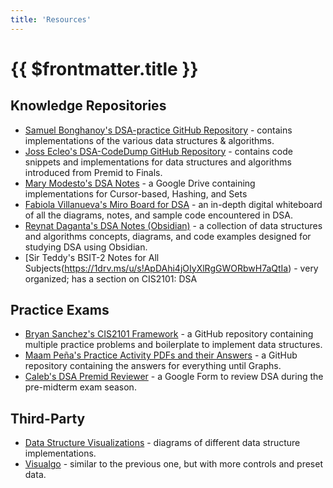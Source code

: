 ```yaml
---
title: 'Resources'
---
```


# {{ $frontmatter.title }}

## Knowledge Repositories

- [Samuel Bonghanoy's DSA-practice GitHub Repository](https://github.com/Samuel-Bonghanoy/DSA-practice/tree/master/DSA) - contains implementations of the various data structures & algorithms.
- [Joss Ecleo's DSA-CodeDump GitHub Repository](https://github.com/jcbecleo/Data-Structures-and-Algorithms.git) - contains code snippets and implementations for data structures and algorithms introduced from Premid to Finals.
- [Mary Modesto's DSA Notes](https://drive.google.com/drive/folders/1oftaWQGD4w5fsqUk4RhQDhCLXWLglZc7?usp=sharing) - a Google Drive containing implementations for Cursor-based, Hashing, and Sets
- [Fabiola Villanueva's Miro Board for DSA](https://miro.com/app/board/uXjVKGSc5oY=/?share_link_id=442891376991) - an in-depth digital whiteboard of all the diagrams, notes, and sample code encountered in DSA.
- [Reynat Daganta's DSA Notes (Obsidian)](https://github.com/Despee2k/NOTES) - a collection of data structures and algorithms concepts, diagrams, and code examples designed for studying DSA using Obsidian.
- [Sir Teddy's BSIT-2 Notes for All Subjects(https://1drv.ms/u/s!ApDAhi4jOIyXlRgGWORbwH7aQtIa) - very organized; has a section on CIS2101: DSA

## Practice Exams

- [Bryan Sanchez's CIS2101 Framework](https://github.com/0-BSCode/cis-2101-framework) - a GitHub repository containing multiple practice problems and boilerplate to implement data structures.
- [Maam Peña's Practice Activity PDFs and their Answers](https://github.com/Luzefiru/academic-code/tree/main/CIS2101) - a GitHub repository containing the answers for everything until Graphs.
- [Caleb's DSA Premid Reviewer](https://docs.google.com/forms/d/e/1FAIpQLSf7JQI51Q9roGR0hG73-6tmrMeEGGQWXNP5GRT0SOpWhwaCfA/viewform) - a Google Form to review DSA during the pre-midterm exam season.

## Third-Party

- [Data Structure Visualizations](https://www.cs.usfca.edu/~galles/visualization/Algorithms.html) - diagrams of different data structure implementations.
- [Visualgo](https://visualgo.net/en) - similar to the previous one, but with more controls and preset data.
